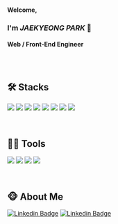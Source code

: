 #### Welcome,
### I'm _JAEKYEONG PARK_ 👋
#### Web / Front-End Engineer
##

<br/>

## 🛠️ Stacks

<img src="https://img.shields.io/badge/JavaScript-F7DF1E?style=flat-square&logo=JavaScript&logoColor=white"/> <img src="https://img.shields.io/badge/TypeScript-3178C6?style=flat-square&logo=typescript&logoColor=white"> <img src="https://img.shields.io/badge/Vue.js-4FC08D?style=flat-square&logo=Vue.js&logoColor=white"/> <img src="https://img.shields.io/badge/react-61DAFB?style=flat-square&logo=react&logoColor=black"/> <img src="https://img.shields.io/badge/node.js-5FA04E?style=flat-square&logo=Node.js&logoColor=white"> <img src="https://img.shields.io/badge/html5-E34F26?style=flat-square&logo=html5&logoColor=white"/> <img src="https://img.shields.io/badge/CSS-1572B6?style=flat-square&logo=css3&logoColor=white"/> <img src="https://img.shields.io/badge/SCSS-CC6699?style=flat-square&logo=Sass&logoColor=white"/>

<br/>

## 💪🏼 Tools

<img src="https://img.shields.io/badge/github-181717?style=flat-square&logo=github&logoColor=white"/> <img src="https://img.shields.io/badge/git-F05032?style=flat-square&logo=git&logoColor=white"/> <img src="https://img.shields.io/badge/SVN-809CC9?style=flat-square&logo=subversion&logoColor=white"> <img src="https://img.shields.io/badge/figma-F24E1E?style=flat-square&logo=figma&logoColor=white">

<br/>

## 🐵 About Me

[![Linkedin Badge](https://img.shields.io/badge/-LinkedIn-blue?style=flat-square&logo=Linkedin&logoColor=white&link=https://www.linkedin.com/in/jaekyeong-park-a2a59224b/)](https://www.linkedin.com/in/jaekyeong-park-a2a59224b)
[![Linkedin Badge](https://img.shields.io/badge/-tistory-black?style=flat-square&logo=Tistory&logoColor=white&link=https://shin-yu.tistory.com/)](https://shin-yu.tistory.com/)

